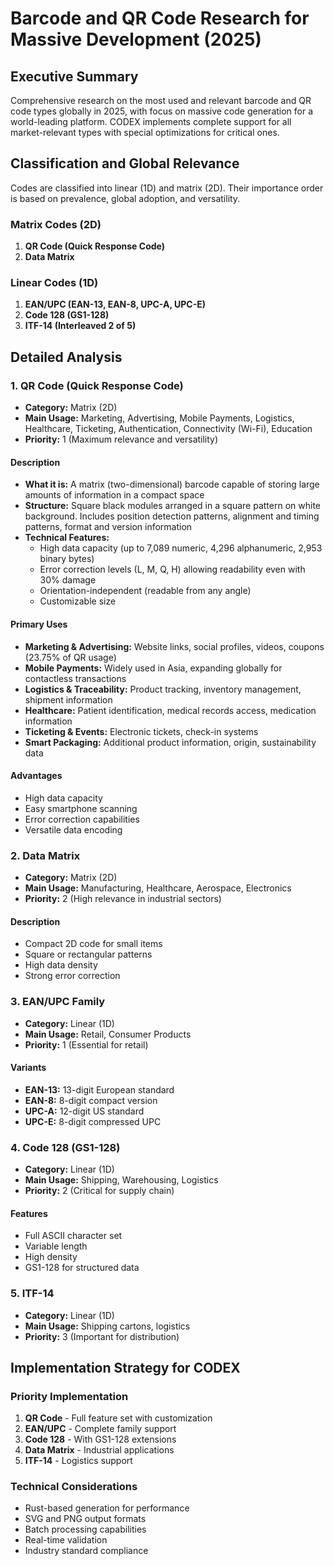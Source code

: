 # Barcode and QR Code Research for Massive Development (2025)

## Executive Summary

Comprehensive research on the most used and relevant barcode and QR code types globally in 2025, with focus on massive code generation for a world-leading platform. CODEX implements complete support for all market-relevant types with special optimizations for critical ones.

## Classification and Global Relevance

Codes are classified into linear (1D) and matrix (2D). Their importance order is based on prevalence, global adoption, and versatility.

### Matrix Codes (2D)
1. **QR Code (Quick Response Code)**
2. **Data Matrix**

### Linear Codes (1D)
1. **EAN/UPC (EAN-13, EAN-8, UPC-A, UPC-E)**
2. **Code 128 (GS1-128)**
3. **ITF-14 (Interleaved 2 of 5)**

## Detailed Analysis

### 1. QR Code (Quick Response Code)

- **Category:** Matrix (2D)
- **Main Usage:** Marketing, Advertising, Mobile Payments, Logistics, Healthcare, Ticketing, Authentication, Connectivity (Wi-Fi), Education
- **Priority:** 1 (Maximum relevance and versatility)

#### Description
- **What it is:** A matrix (two-dimensional) barcode capable of storing large amounts of information in a compact space
- **Structure:** Square black modules arranged in a square pattern on white background. Includes position detection patterns, alignment and timing patterns, format and version information
- **Technical Features:** 
  - High data capacity (up to 7,089 numeric, 4,296 alphanumeric, 2,953 binary bytes)
  - Error correction levels (L, M, Q, H) allowing readability even with 30% damage
  - Orientation-independent (readable from any angle)
  - Customizable size

#### Primary Uses
- **Marketing & Advertising:** Website links, social profiles, videos, coupons (23.75% of QR usage)
- **Mobile Payments:** Widely used in Asia, expanding globally for contactless transactions
- **Logistics & Traceability:** Product tracking, inventory management, shipment information
- **Healthcare:** Patient identification, medical records access, medication information
- **Ticketing & Events:** Electronic tickets, check-in systems
- **Smart Packaging:** Additional product information, origin, sustainability data

#### Advantages
- High data capacity
- Easy smartphone scanning
- Error correction capabilities
- Versatile data encoding

### 2. Data Matrix

- **Category:** Matrix (2D)
- **Main Usage:** Manufacturing, Healthcare, Aerospace, Electronics
- **Priority:** 2 (High relevance in industrial sectors)

#### Description
- Compact 2D code for small items
- Square or rectangular patterns
- High data density
- Strong error correction

### 3. EAN/UPC Family

- **Category:** Linear (1D)
- **Main Usage:** Retail, Consumer Products
- **Priority:** 1 (Essential for retail)

#### Variants
- **EAN-13:** 13-digit European standard
- **EAN-8:** 8-digit compact version
- **UPC-A:** 12-digit US standard
- **UPC-E:** 8-digit compressed UPC

### 4. Code 128 (GS1-128)

- **Category:** Linear (1D)
- **Main Usage:** Shipping, Warehousing, Logistics
- **Priority:** 2 (Critical for supply chain)

#### Features
- Full ASCII character set
- Variable length
- High density
- GS1-128 for structured data

### 5. ITF-14

- **Category:** Linear (1D)
- **Main Usage:** Shipping cartons, logistics
- **Priority:** 3 (Important for distribution)

## Implementation Strategy for CODEX

### Priority Implementation
1. **QR Code** - Full feature set with customization
2. **EAN/UPC** - Complete family support
3. **Code 128** - With GS1-128 extensions
4. **Data Matrix** - Industrial applications
5. **ITF-14** - Logistics support

### Technical Considerations
- Rust-based generation for performance
- SVG and PNG output formats
- Batch processing capabilities
- Real-time validation
- Industry standard compliance